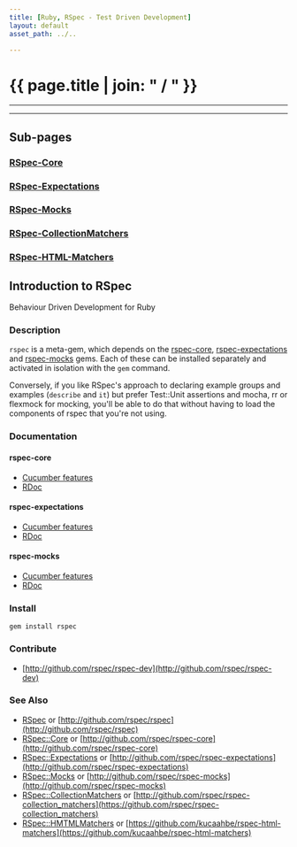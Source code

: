 ```yaml
---
title: [Ruby, RSpec - Test Driven Development]
layout: default
asset_path: ../..

---
```


# {{ page.title | join: " / " }}

----

<div id="toc"></div>

---

## Sub-pages

### [RSpec-Core](/ruby/rspec/rspec-core.html)

### [RSpec-Expectations](/ruby/rspec/rspec-expectations.html)

### [RSpec-Mocks](/ruby/rspec/rspec-mocks.html)

### [RSpec-CollectionMatchers](/ruby/rspec/rspec-collection_matchers.html)

### [RSpec-HTML-Matchers](/ruby/rspec/rspec-html-matchers.html)


## Introduction to RSpec

Behaviour Driven Development for Ruby

### Description

`rspec` is a meta-gem, which depends on the [rspec-core](/rspec-core.html), [rspec-expectations](/rspec-expectations.html) and [rspec-mocks](/rspec-mocks.html) gems. Each of these can be installed separately and activated in isolation with the `gem` command.

Conversely, if you like RSpec's approach to declaring example groups and examples (`describe` and `it`) but prefer Test::Unit assertions and mocha, rr or flexmock for mocking, you'll be able to do that without having to load the
components of rspec that you're not using. 

### Documentation

#### rspec-core

* [Cucumber features](http://relishapp.com/rspec/rspec-core)
* [RDoc](http://rubydoc.info/gems/rspec-core/frames)

#### rspec-expectations

* [Cucumber features](http://relishapp.com/rspec/rspec-expectations)
* [RDoc](http://rubydoc.info/gems/rspec-expectations/frames)

#### rspec-mocks

* [Cucumber features](http://relishapp.com/rspec/rspec-mocks)
* [RDoc](http://rubydoc.info/gems/rspec-mocks/frames)

### Install

    gem install rspec

### Contribute

* [http://github.com/rspec/rspec-dev](http://github.com/rspec/rspec-dev)

### See Also

* [RSpec](/ruby/rspec/index.html) or [http://github.com/rspec/rspec](http://github.com/rspec/rspec)
* [RSpec::Core](/ruby/rspec/rspec-core.html) or [http://github.com/rspec/rspec-core](http://github.com/rspec/rspec-core)
* [RSpec::Expectations](/ruby/rspec/rspec-expectations.html) or [http://github.com/rspec/rspec-expectations](http://github.com/rspec/rspec-expectations)
* [RSpec::Mocks](/ruby/rspec/rspec-mocks.html) or [http://github.com/rspec/rspec-mocks](http://github.com/rspec/rspec-mocks)
* [RSpec::CollectionMatchers](/ruby/rspec/rspec-collection_matchers.html) or [http://github.com/rspec/rspec-collection_matchers](https://github.com/rspec/rspec-collection_matchers)
* [RSpec::HMTMLMatchers](/ruby/rspec/rspec-html-matchers.html) or [https://github.com/kucaahbe/rspec-html-matchers](https://github.com/kucaahbe/rspec-html-matchers)

